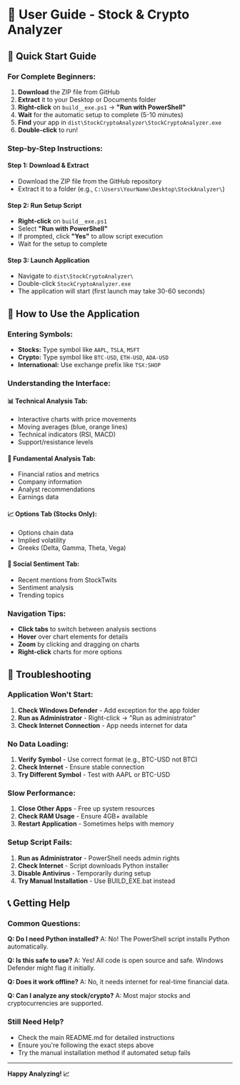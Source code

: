 # 📖 User Guide - Stock & Crypto Analyzer

## 🚀 Quick Start Guide

### **For Complete Beginners:**

1. **Download** the ZIP file from GitHub
2. **Extract** it to your Desktop or Documents folder
3. **Right-click** on `build__exe.ps1` → **"Run with PowerShell"**
4. **Wait** for the automatic setup to complete (5-10 minutes)
5. **Find** your app in `dist\StockCryptoAnalyzer\StockCryptoAnalyzer.exe`
6. **Double-click** to run!

### **Step-by-Step Instructions:**

#### **Step 1: Download & Extract**
- Download the ZIP file from the GitHub repository
- Extract it to a folder (e.g., `C:\Users\YourName\Desktop\StockAnalyzer\`)

#### **Step 2: Run Setup Script**
- **Right-click** on `build__exe.ps1`
- Select **"Run with PowerShell"**
- If prompted, click **"Yes"** to allow script execution
- Wait for the setup to complete

#### **Step 3: Launch Application**
- Navigate to `dist\StockCryptoAnalyzer\`
- Double-click `StockCryptoAnalyzer.exe`
- The application will start (first launch may take 30-60 seconds)

## 🎯 How to Use the Application

### **Entering Symbols:**
- **Stocks:** Type symbol like `AAPL`, `TSLA`, `MSFT`
- **Crypto:** Type symbol like `BTC-USD`, `ETH-USD`, `ADA-USD`
- **International:** Use exchange prefix like `TSX:SHOP`

### **Understanding the Interface:**

#### **📊 Technical Analysis Tab:**
- Interactive charts with price movements
- Moving averages (blue, orange lines)
- Technical indicators (RSI, MACD)
- Support/resistance levels

#### **💼 Fundamental Analysis Tab:**
- Financial ratios and metrics
- Company information
- Analyst recommendations
- Earnings data

#### **📈 Options Tab (Stocks Only):**
- Options chain data
- Implied volatility
- Greeks (Delta, Gamma, Theta, Vega)

#### **📱 Social Sentiment Tab:**
- Recent mentions from StockTwits
- Sentiment analysis
- Trending topics

### **Navigation Tips:**
- **Click tabs** to switch between analysis sections
- **Hover** over chart elements for details
- **Zoom** by clicking and dragging on charts
- **Right-click** charts for more options

## 🔧 Troubleshooting

### **Application Won't Start:**
1. **Check Windows Defender** - Add exception for the app folder
2. **Run as Administrator** - Right-click → "Run as administrator"
3. **Check Internet Connection** - App needs internet for data

### **No Data Loading:**
1. **Verify Symbol** - Use correct format (e.g., BTC-USD not BTC)
2. **Check Internet** - Ensure stable connection
3. **Try Different Symbol** - Test with AAPL or BTC-USD

### **Slow Performance:**
1. **Close Other Apps** - Free up system resources
2. **Check RAM Usage** - Ensure 4GB+ available
3. **Restart Application** - Sometimes helps with memory

### **Setup Script Fails:**
1. **Run as Administrator** - PowerShell needs admin rights
2. **Check Internet** - Script downloads Python installer
3. **Disable Antivirus** - Temporarily during setup
4. **Try Manual Installation** - Use BUILD_EXE.bat instead

## 📞 Getting Help

### **Common Questions:**

**Q: Do I need Python installed?**
A: No! The PowerShell script installs Python automatically.

**Q: Is this safe to use?**
A: Yes! All code is open source and safe. Windows Defender might flag it initially.

**Q: Does it work offline?**
A: No, it needs internet for real-time financial data.

**Q: Can I analyze any stock/crypto?**
A: Most major stocks and cryptocurrencies are supported.

### **Still Need Help?**
- Check the main README.md for detailed instructions
- Ensure you're following the exact steps above
- Try the manual installation method if automated setup fails

---

**Happy Analyzing! 📈**
